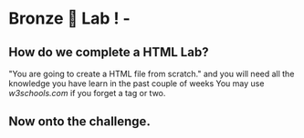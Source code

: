 # Bronze 🥉 Lab ! - 

## How do we complete a HTML Lab? 


"You are going to create a HTML file from scratch."  and you will need all the knowledge you have learn in the past couple of weeks 
 You may use *w3schools.com* if you forget a tag or two.

## Now onto the challenge.
